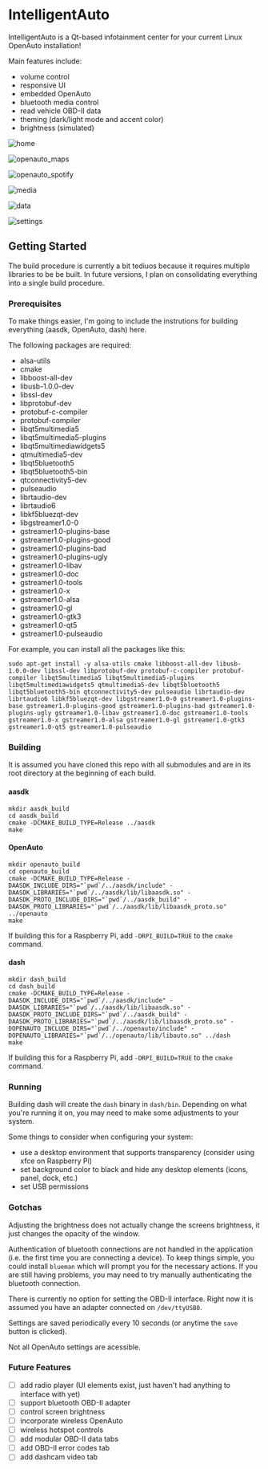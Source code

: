 # IntelligentAuto

IntelligentAuto is a Qt-based infotainment center for your current Linux OpenAuto installation!

Main features include:

* volume control
* responsive UI
* embedded OpenAuto
* bluetooth media control
* read vehicle OBD-II data
* theming (dark/light mode and accent color)
* brightness (simulated)

![home](https://github.com/rsjudka/intelligent-auto/blob/master/docs/imgs/home.png)

![openauto_maps](https://github.com/rsjudka/intelligent-auto/tree/master/docs/imgs/openauto_maps.png)

![openauto_spotify](https://github.com/rsjudka/intelligent-auto/tree/master/docs/imgs/openauto_spotify.png)

![media](https://github.com/rsjudka/intelligent-auto/tree/master/docs/imgs/media.png)

![data](https://github.com/rsjudka/intelligent-auto/tree/master/docs/imgs/data.png)

![settings](https://github.com/rsjudka/intelligent-auto/tree/master/docs/imgs/settings.png)

## Getting Started

The build procedure is currently a bit tediuos because it requires multiple libraries to be be built. In future versions, I plan on consolidating everything into a single build procedure.

### Prerequisites

To make things easier, I'm going to include the instrutions for building everything (aasdk, OpenAuto, dash) here.

The following packages are required:

* alsa-utils
* cmake
* libboost-all-dev
* libusb-1.0.0-dev
* libssl-dev
* libprotobuf-dev
* protobuf-c-compiler
* protobuf-compiler
* libqt5multimedia5
* libqt5multimedia5-plugins
* libqt5multimediawidgets5
* qtmultimedia5-dev
* libqt5bluetooth5
* libqt5bluetooth5-bin
* qtconnectivity5-dev
* pulseaudio
* librtaudio-dev
* librtaudio6
* libkf5bluezqt-dev
* libgstreamer1.0-0
* gstreamer1.0-plugins-base
* gstreamer1.0-plugins-good
* gstreamer1.0-plugins-bad
* gstreamer1.0-plugins-ugly
* gstreamer1.0-libav
* gstreamer1.0-doc
* gstreamer1.0-tools
* gstreamer1.0-x
* gstreamer1.0-alsa
* gstreamer1.0-gl
* gstreamer1.0-gtk3
* gstreamer1.0-qt5
* gstreamer1.0-pulseaudio

For example, you can install all the packages like this:

```
sudo apt-get install -y alsa-utils cmake libboost-all-dev libusb-1.0.0-dev libssl-dev libprotobuf-dev protobuf-c-compiler protobuf-compiler libqt5multimedia5 libqt5multimedia5-plugins libqt5multimediawidgets5 qtmultimedia5-dev libqt5bluetooth5 libqt5bluetooth5-bin qtconnectivity5-dev pulseaudio librtaudio-dev librtaudio6 libkf5bluezqt-dev libgstreamer1.0-0 gstreamer1.0-plugins-base gstreamer1.0-plugins-good gstreamer1.0-plugins-bad gstreamer1.0-plugins-ugly gstreamer1.0-libav gstreamer1.0-doc gstreamer1.0-tools gstreamer1.0-x gstreamer1.0-alsa gstreamer1.0-gl gstreamer1.0-gtk3 gstreamer1.0-qt5 gstreamer1.0-pulseaudio
```

### Building

It is assumed you have cloned this repo with all submodules and are in its root directory at the beginning of each build.

#### aasdk

```
mkdir aasdk_build
cd aasdk_build
cmake -DCMAKE_BUILD_TYPE=Release ../aasdk
make
```

#### OpenAuto

```
mkdir openauto_build
cd openauto_build
cmake -DCMAKE_BUILD_TYPE=Release -DAASDK_INCLUDE_DIRS="`pwd`/../aasdk/include" -DAASDK_LIBRARIES="`pwd`/../aasdk/lib/libaasdk.so" -DAASDK_PROTO_INCLUDE_DIRS="`pwd`/../aasdk_build" -DAASDK_PROTO_LIBRARIES="`pwd`/../aasdk/lib/libaasdk_proto.so" ../openauto
make
```

If building this for a Raspberry Pi, add `-DRPI_BUILD=TRUE` to the `cmake` command.

#### dash

```
mkdir dash_build
cd dash_build
cmake -DCMAKE_BUILD_TYPE=Release -DAASDK_INCLUDE_DIRS="`pwd`/../aasdk/include" -DAASDK_LIBRARIES="`pwd`/../aasdk/lib/libaasdk.so" -DAASDK_PROTO_INCLUDE_DIRS="`pwd`/../aasdk_build" -DAASDK_PROTO_LIBRARIES="`pwd`/../aasdk/lib/libaasdk_proto.so" -DOPENAUTO_INCLUDE_DIRS="`pwd`/../openauto/include" -DOPENAUTO_LIBRARIES="`pwd`/../openauto/lib/libauto.so" ../dash
make
```

If building this for a Raspberry Pi, add `-DRPI_BUILD=TRUE` to the `cmake` command.

### Running

Building dash will create the `dash` binary in `dash/bin`. Depending on what you're running it on, you may need to make some adjustments to your system.

Some things to consider when configuring your system:

* use a desktop environment that supports transparency (consider using xfce on Raspberry Pi)
* set background color to black and hide any desktop elements (icons, panel, dock, etc.)
* set USB permissions

### Gotchas

Adjusting the brightness does not actually change the screens brightness, it just changes the opacity of the window.

Authentication of bluetooth connections are not handled in the application (i.e. the first time you are connecting a device). To keep things simple, you could install `blueman` which will prompt you for the necessary actions. If you are still having problems, you may need to try manually authenticating the bluetooth connection.

There is currently no option for setting the OBD-II interface. Right now it is assumed you have an adapter connected on `/dev/ttyUSB0`.

Settings are saved periodically every 10 seconds (or anytime the `save` button is clicked).

Not all OpenAuto settings are acessible.

### Future Features

- [ ] add radio player (UI elements exist, just haven't had anything to interface with yet)
- [ ] support bluetooth OBD-II adapter
- [ ] control screen brightness
- [ ] incorporate wireless OpenAuto
- [ ] wireless hotspot controls
- [ ] add modular OBD-II data tabs
- [ ] add OBD-II error codes tab
- [ ] add dashcam video tab
